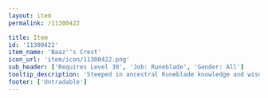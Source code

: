 ```yaml
---
layout: item
permalink: /11300422

title: Item
id: '11300422'
item_name: 'Baaz''s Crest'
icon_url: 'item/icon/11300422.png'
sub_header: ['Requires Level 30', 'Job: Runeblade', 'Gender: All']
tooltip_description: 'Steeped in ancestral Runeblade knowledge and wisdom.'
footer: ['Untradable']
---
```

